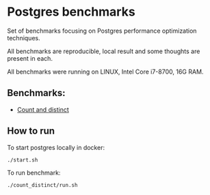 # Postgres benchmarks

Set of benchmarks focusing on Postgres performance optimization techniques.

All benchmarks are reproducible, local result and some thoughts are present in each.

All benchmarks were running on LINUX, Intel Core i7-8700, 16G RAM.

## Benchmarks:
- [Count and distinct](./offset/results.md)

## How to run

To start postgres locally in docker:
```bash
./start.sh
```

To run benchmark:
```bash
./count_distinct/run.sh
```
